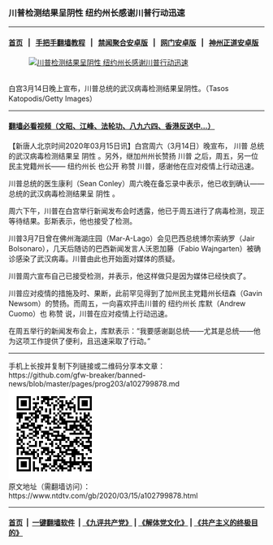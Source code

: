 ### 川普检测结果呈阴性 纽约州长感谢川普行动迅速
------------------------

#### [首页](https://github.com/gfw-breaker/banned-news/blob/master/README.md) &nbsp;&nbsp;|&nbsp;&nbsp; [手把手翻墙教程](https://github.com/gfw-breaker/guides/wiki) &nbsp;&nbsp;|&nbsp;&nbsp; [禁闻聚合安卓版](https://github.com/gfw-breaker/bn-android) &nbsp;&nbsp;|&nbsp;&nbsp; [网门安卓版](https://github.com/oGate2/oGate) &nbsp;&nbsp;|&nbsp;&nbsp; [神州正道安卓版](https://github.com/SzzdOgate/update) 



<div><div class="featured_image">
 <a href="https://i.ntdtv.com/assets/uploads/2020/03/109f68f0b76da583e44c04c7e6d28622.jpg" target="_blank">
  <figure>
   <img alt="川普检测结果呈阴性 纽约州长感谢川普行动迅速" src="https://i.ntdtv.com/assets/uploads/2020/03/109f68f0b76da583e44c04c7e6d28622-800x450.jpg"/>
  </figure><br/>
 </a>
 <span class="caption">
  白宫3月14日晚上宣布，川普总统的武汉病毒检测结果呈阴性。（Tasos Katopodis/Getty Images）
 </span>
</div>
</div><hr/>

#### [翻墙必看视频（文昭、江峰、法轮功、八九六四、香港反送中...）](https://github.com/gfw-breaker/banned-news/blob/master/pages/link3.md)

<div><div class="post_content" itemprop="articleBody">
 <p>
  【新唐人北京时间2020年03月15日讯】白宫周六（3月14日）晚宣布，
  <ok href="https://www.ntdtv.com/gb/川普.htm">
   川普
  </ok>
  总统的武汉病毒检测结果呈
  <ok href="https://www.ntdtv.com/gb/阴性.htm">
   阴性
  </ok>
  。另外，继加州州长赞扬
  <ok href="https://www.ntdtv.com/gb/川普.htm">
   川普
  </ok>
  之后，周五，另一位民主党籍州长——
  <ok href="https://www.ntdtv.com/gb/纽约州长.htm">
   纽约州长
  </ok>
  也公开
  <ok href="https://www.ntdtv.com/gb/称赞.htm">
   称赞
  </ok>
  川普，感谢他在应对疫情上行动迅速。
 </p>
 <p>
  川普总统的医生康利（Sean Conley）周六晚在备忘录中表示，他已收到确认——总统的武汉病毒检测结果呈
  <ok href="https://www.ntdtv.com/gb/阴性.htm">
   阴性
  </ok>
  。
 </p>
 <p>
  周六下午，川普在白宫举行新闻发布会时透露，他已于周五进行了病毒检测，现正等待结果。彭斯表示，他也接受了检测。
 </p>
 <p>
  川普3月7日曾在佛州海湖庄园（Mar-A-Lago）会见巴西总统博尔索纳罗（Jair Bolsonaro），几天后随访的巴西新闻发言人沃恩加藤（Fabio Wajngarten）被确诊感染了武汉病毒。川普由此也开始面对媒体的质疑。
 </p>
 <p>
  川普周六宣布自己已接受检测，并表示，他这样做只是因为媒体已经快疯了。
 </p>
 <p>
  川普应对疫情的措施及时、果断，此前罕见得到了加州民主党籍州长纽森（Gavin Newsom）的赞扬。而周五，一向喜欢抨击川普的
  <ok href="https://www.ntdtv.com/gb/纽约州长.htm">
   纽约州长
  </ok>
  库默（Andrew Cuomo）也
  <ok href="https://www.ntdtv.com/gb/称赞.htm">
   称赞
  </ok>
  说，川普在应对疫情上行动迅速。
 </p>
 <p>
  在周五举行的新闻发布会上，库默表示：“我要感谢副总统——尤其是总统——他为这项工作提供了便利，且迅速采取了行动。”
 </p>
</div></div>
<hr/>
手机上长按并复制下列链接或二维码分享本文章：<br/>
https://github.com/gfw-breaker/banned-news/blob/master/pages/prog203/a102799878.md <br/>
<a href='https://github.com/gfw-breaker/banned-news/blob/master/pages/prog203/a102799878.md'><img src='https://github.com/gfw-breaker/banned-news/blob/master/pages/prog203/a102799878.md.png'/></a> <br/>
原文地址（需翻墙访问）：https://www.ntdtv.com/gb/2020/03/15/a102799878.html


------------------------
#### [首页](https://github.com/gfw-breaker/banned-news/blob/master/README.md) &nbsp;|&nbsp; [一键翻墙软件](https://github.com/gfw-breaker/nogfw/blob/master/README.md) &nbsp;| [《九评共产党》](https://github.com/gfw-breaker/9ping.md/blob/master/README.md#九评之一评共产党是什么) | [《解体党文化》](https://github.com/gfw-breaker/jtdwh.md/blob/master/README.md) | [《共产主义的终极目的》](https://github.com/gfw-breaker/gczydzjmd.md/blob/master/README.md)


<img src='http://gfw-breaker.win/banned-news/pages/prog203/a102799878.md' width='0px' height='0px'/>